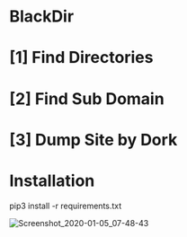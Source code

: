 # BlackDir
# [1] Find Directories
# [2] Find Sub Domain
# [3] Dump Site by Dork

# Installation
pip3 install -r requirements.txt

![Screenshot_2020-01-05_07-48-43](https://user-images.githubusercontent.com/46041727/71780373-f37b6300-2f8f-11ea-8fbc-d6b7b935654b.png)
